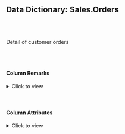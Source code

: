 ## Data Dictionary: Sales.Orders 
 <br /> 
 <br /> 
 Detail of customer orders 
 <br /> 
 <br /> 
 

####  Column Remarks
 <Details> 
 <Summary>Click to view</Summary> 
 

<br /> 
 | Column | Remarks | 
 |------|------|  
|**OrderID**| Numeric ID used for reference to an order within the database | 
|**CustomerID**| Customer for this order | 
|**SalespersonPersonID**| Salesperson for this order | 
|**PickedByPersonID**| Person who picked this shipment | 
|**ContactPersonID**| Customer contact for this order | 
|**BackorderOrderID**| If this order is a backorder, this column holds the original order number | 
|**OrderDate**| Date that this order was raised | 
|**ExpectedDeliveryDate**| Expected delivery date | 
|**CustomerPurchaseOrderNumber**| Purchase Order Number received from customer | 
|**IsUndersupplyBackordered**| If items cannot be supplied are they backordered? | 
|**Comments**| Any comments related to this order (sent to customer) | 
|**DeliveryInstructions**| Any comments related to order delivery (sent to customer) | 
|**InternalComments**| Any internal comments related to this order (not sent to the customer) | 
|**PickingCompletedWhen**| When was picking of the entire order completed? | 
|**LastEditedBy**| Null | 
|**LastEditedWhen**| Null | 
 
 </Details> 
 <br /> 
 <br />  


#### Column Attributes 
 <Details> 
 <Summary>Click to view</Summary>
 

<br /> 
 | Column | ColumnDefault | IsNullable | DataType | CharMaxLength | CharDataLength | NumericPrecision | NumericScale | DatetimePrecision | CharSetName | CollationName |
 |------|------|------|------|------|------|------|------|------|------|------|
 |**OrderID**| (NEXT VALUE FOR [Sequences].[OrderID]) | NO | int | Null | Null | 10 | 0 | Null | Null | Null | 
|**CustomerID**| Null | NO | int | Null | Null | 10 | 0 | Null | Null | Null | 
|**SalespersonPersonID**| Null | NO | int | Null | Null | 10 | 0 | Null | Null | Null | 
|**PickedByPersonID**| Null | YES | int | Null | Null | 10 | 0 | Null | Null | Null | 
|**ContactPersonID**| Null | NO | int | Null | Null | 10 | 0 | Null | Null | Null | 
|**BackorderOrderID**| Null | YES | int | Null | Null | 10 | 0 | Null | Null | Null | 
|**OrderDate**| Null | NO | date | Null | Null | Null | Null | 0 | Null | Null | 
|**ExpectedDeliveryDate**| Null | NO | date | Null | Null | Null | Null | 0 | Null | Null | 
|**CustomerPurchaseOrderNumber**| Null | YES | nvarchar | 20 | 40 | Null | Null | Null | UNICODE | Latin1_General_100_CI_AS | 
|**IsUndersupplyBackordered**| Null | NO | bit | Null | Null | Null | Null | Null | Null | Null | 
|**Comments**| Null | YES | nvarchar | -1 | -1 | Null | Null | Null | UNICODE | Latin1_General_100_CI_AS | 
|**DeliveryInstructions**| Null | YES | nvarchar | -1 | -1 | Null | Null | Null | UNICODE | Latin1_General_100_CI_AS | 
|**InternalComments**| Null | YES | nvarchar | -1 | -1 | Null | Null | Null | UNICODE | Latin1_General_100_CI_AS | 
|**PickingCompletedWhen**| Null | YES | datetime2 | Null | Null | Null | Null | 7 | Null | Null | 
|**LastEditedBy**| Null | NO | int | Null | Null | 10 | 0 | Null | Null | Null | 
|**LastEditedWhen**| (sysdatetime()) | NO | datetime2 | Null | Null | Null | Null | 7 | Null | Null | 
 
 </Details> 
